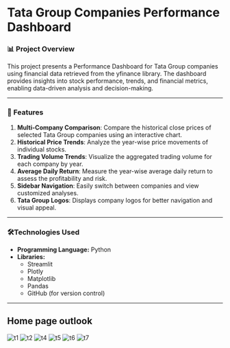 # **Tata Group Companies Performance Dashboard**

### **📊 Project Overview**
This project presents a Performance Dashboard for Tata Group companies using financial data retrieved from the yfinance library. The dashboard provides insights into stock performance, trends, and financial metrics, enabling data-driven analysis and decision-making.

---
### **🚀 Features**

1. **Multi-Company Comparison**: Compare the historical close prices of selected Tata Group companies using an interactive chart.
2. **Historical Price Trends**: Analyze the year-wise price movements of individual stocks.
3. **Trading Volume Trends**: Visualize the aggregated trading volume for each company by year.
4. **Average Daily Return**: Measure the year-wise average daily return to assess the profitability and risk.
5. **Sidebar Navigation**: Easily switch between companies and view customized analyses.
6. **Tata Group Logos**: Displays company logos for better navigation and visual appeal.

---

### **🛠️Technologies Used**
- **Programming Language:** Python
- **Libraries:**
   - Streamlit
   - Plotly
   - Matplotlib
   - Pandas
   - GitHub (for version control)

---


## Home page outlook

![t1](https://github.com/user-attachments/assets/800d2599-5013-42f8-b10c-b19a30bb2a9b)
![t2](https://github.com/user-attachments/assets/c5a971a4-1019-4b1a-8d0e-1b780fb93112)
![t4](https://github.com/user-attachments/assets/908e02ac-6cfd-41bd-8736-b3890a379a86)
![t5](https://github.com/user-attachments/assets/650b1809-1c68-4858-9bdc-78e4631876a3)
![t6](https://github.com/user-attachments/assets/2a6decd5-556f-4047-9ace-9b68f1fa2d93)
![t7](https://github.com/user-attachments/assets/ddfd8b34-6622-4172-8583-48c8dccec5db)


